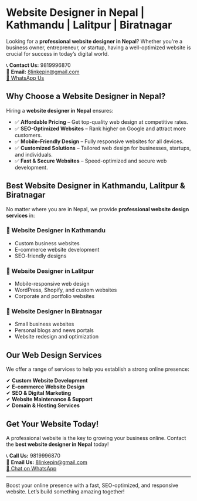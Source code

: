 # Website Designer in Nepal | Kathmandu | Lalitpur | Biratnagar  

Looking for a **professional website designer in Nepal**? Whether you're a business owner, entrepreneur, or startup, having a well-optimized website is crucial for success in today’s digital world.  

📞 **Contact Us:** 9819996870  
📧 **Email:** [8linkepin@gmail.com](mailto:8linkepin@gmail.com)  
[📩 WhatsApp Us](https://api.whatsapp.com/send?phone=9779819996870&text=I%20need%20website%20)  

## Why Choose a Website Designer in Nepal?  

Hiring a **website designer in Nepal** ensures:  

- ✅ **Affordable Pricing** – Get top-quality web design at competitive rates.  
- ✅ **SEO-Optimized Websites** – Rank higher on Google and attract more customers.  
- ✅ **Mobile-Friendly Design** – Fully responsive websites for all devices.  
- ✅ **Customized Solutions** – Tailored web design for businesses, startups, and individuals.  
- ✅ **Fast & Secure Websites** – Speed-optimized and secure web development.  

## Best Website Designer in Kathmandu, Lalitpur & Biratnagar  

No matter where you are in Nepal, we provide **professional website design services** in:  

### 📍 Website Designer in Kathmandu  
- Custom business websites  
- E-commerce website development  
- SEO-friendly designs  

### 📍 Website Designer in Lalitpur  
- Mobile-responsive web design  
- WordPress, Shopify, and custom websites  
- Corporate and portfolio websites  

### 📍 Website Designer in Biratnagar  
- Small business websites  
- Personal blogs and news portals  
- Website redesign and optimization  

## Our Web Design Services  

We offer a range of services to help you establish a strong online presence:  

✔ **Custom Website Development**  
✔ **E-commerce Website Design**  
✔ **SEO & Digital Marketing**  
✔ **Website Maintenance & Support**  
✔ **Domain & Hosting Services**  

## Get Your Website Today!  

A professional website is the key to growing your business online. Contact the **best website designer in Nepal** today!  

📞 **Call Us:** 9819996870  
📧 **Email Us:** [8linkepin@gmail.com](mailto:8linkepin@gmail.com)  
[📩 Chat on WhatsApp](https://api.whatsapp.com/send?phone=9779819996870&text=I%20need%20website%20)  

---

Boost your online presence with a fast, SEO-optimized, and responsive website. Let’s build something amazing together!  
